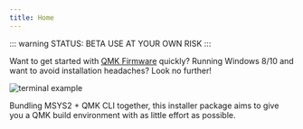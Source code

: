 ```yaml
---
title: Home
---
```


::: warning STATUS: BETA
USE AT YOUR OWN RISK
:::

Want to get started with [QMK Firmware](https://qmk.fm) quickly? Running Windows 8/10 and want to avoid installation headaches? Look no further!

<img :src="$withBase('/terminal.png')" alt="terminal example">

Bundling MSYS2 + QMK CLI together, this installer package aims to give you a QMK build environment with as little effort as possible.
